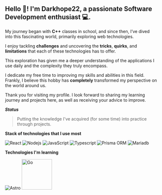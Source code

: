 <h2><strong>Hello 👋!</strong> I'm <strong>Darkhope22</strong>, a passionate <strong>Software Development</strong> enthusiast 💻.</h2>
My journey began with <strong>C++</strong> classes in school, and since then, I’ve dived into this fascinating world, primarily exploring web technologies.

I enjoy tackling <strong>challenges</strong> and uncovering the <strong>tricks</strong>, <strong>quirks</strong>, and <strong>limitations</strong> that each of these technologies has to offer.

This exploration has given me a deeper understanding of the applications I use daily and the complexity they truly encompass.

I dedicate my free time to improving my skills and abilities in this field. Frankly, I believe this hobby has <strong>completely</strong> transformed my perspective on the world around us.

Thank you for visiting my profile. I look forward to sharing my learning journey and projects here, as well as receiving your advice to improve.

***Status***

> Putting the knowledge I've acquired (for some time) into practice through projects.

**Stack of technologies that I use most**

![React](https://img.icons8.com/?size=60&id=asWSSTBrDlTW&format=png&color=000000)
![Nodejs](https://img.icons8.com/?size=60&id=hsPbhkOH4FMe&format=png&color=000000)
![JavaScript](https://img.icons8.com/?size=60&id=PXTY4q2Sq2lG&format=png&color=000000)
![Typescript](https://img.icons8.com/?size=60&id=uJM6fQYqDaZK&format=png&color=000000)
![Prisma ORM](https://img.icons8.com/?size=60&id=zJh5Gyrd6ZKu&format=png&color=000000)
![Mariadb](https://img.icons8.com/?size=60&id=DakakaPez2uy&format=png&color=000000)

**Technologies I'm learning**

![Astro](https://img.icons8.com/?size=80&id=kXuRhjMIeKhk&format=png&color=000000)
<img src="https://go.dev/blog/go-brand/Go-Logo/SVG/Go-Logo_Aqua.svg" alt="Go" style="width:100px;">
